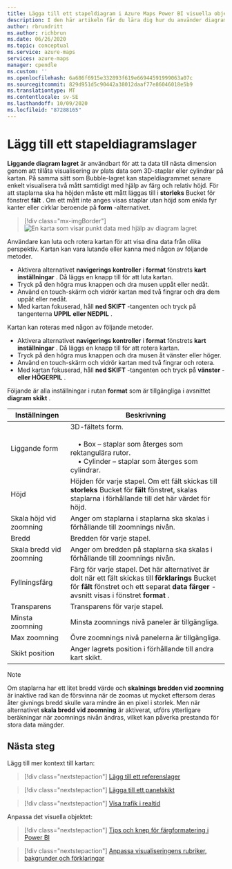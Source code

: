 ```yaml
---
title: Lägga till ett stapeldiagram i Azure Maps Power BI visuella objekt | Microsoft Azure Maps
description: I den här artikeln får du lära dig hur du använder diagram lagret i Microsoft Azure Maps-visualisering för Power BI.
author: rbrundritt
ms.author: richbrun
ms.date: 06/26/2020
ms.topic: conceptual
ms.service: azure-maps
services: azure-maps
manager: cpendle
ms.custom: ''
ms.openlocfilehash: 6a686f6915e332893f619e66944591999063a07c
ms.sourcegitcommit: 829d951d5c90442a38012daaf77e86046018e5b9
ms.translationtype: MT
ms.contentlocale: sv-SE
ms.lasthandoff: 10/09/2020
ms.locfileid: "87288165"
---
```

# <a name="add-a-bar-chart-layer"></a>Lägg till ett stapeldiagramslager

**Liggande diagram lagret** är användbart för att ta data till nästa dimension genom att tillåta visualisering av plats data som 3D-staplar eller cylindrar på kartan. På samma sätt som Bubble-lagret kan stapeldiagrammet senare enkelt visualisera två mått samtidigt med hjälp av färg och relativ höjd. För att staplarna ska ha höjden måste ett mått läggas till i **storleks** Bucket för fönstret **fält** . Om ett mått inte anges visas staplar utan höjd som enkla fyr kanter eller cirklar beroende på **form** -alternativet.

> [!div class="mx-imgBorder"]
> ![En karta som visar punkt data med hjälp av diagram lagret](media/power-bi-visual/bar-chart-layer-styled.png)

Användare kan luta och rotera kartan för att visa dina data från olika perspektiv. Kartan kan vara lutande eller kanna med någon av följande metoder.

-   Aktivera alternativet **navigerings kontroller** i **format** fönstrets **kart inställningar** . Då läggs en knapp till för att luta kartan.
-   Tryck på den högra mus knappen och dra musen uppåt eller nedåt.
-   Använd en touch-skärm och vidrör kartan med två fingrar och dra dem uppåt eller nedåt.
-   Med kartan fokuserad, håll **ned SKIFT** -tangenten och tryck på tangenterna **UPPIL** **eller NEDPIL** .

Kartan kan roteras med någon av följande metoder.

-   Aktivera alternativet **navigerings kontroller** i **format** fönstrets **kart inställningar** . Då läggs en knapp till för att rotera kartan.
-   Tryck på den högra mus knappen och dra musen åt vänster eller höger.
-   Använd en touch-skärm och vidrör kartan med två fingrar och rotera.
-   Med kartan fokuserad, håll **ned SKIFT** -tangenten och tryck på **vänster** - **eller HÖGERPIL** .

Följande är alla inställningar i rutan **format** som är tillgängliga i avsnittet **diagram skikt** .

| Inställningen              | Beskrivning      |
|----------------------|------------------|
| Liggande form            | 3D-fältets form.<br/><br/>&nbsp;&nbsp;&nbsp;&nbsp;• Box – staplar som återges som rektangulära rutor.<br/>&nbsp;&nbsp;&nbsp;&nbsp;• Cylinder – staplar som återges som cylindrar. |
| Höjd               | Höjden för varje stapel. Om ett fält skickas till **storleks** Bucket för **fält** fönstret, skalas staplarna i förhållande till det här värdet för höjd. |
| Skala höjd vid zoomning | Anger om staplarna i staplarna ska skalas i förhållande till zoomnings nivån. |
| Bredd                | Bredden för varje stapel.  |
| Skala bredd vid zoomning  | Anger om bredden på staplarna ska skalas i förhållande till zoomnings nivån.  |
| Fyllningsfärg           | Färg för varje stapel. Det här alternativet är dolt när ett fält skickas till **förklarings** Bucket för **fält** fönstret och ett separat **data färger** -avsnitt visas i fönstret **format** . |
| Transparens         | Transparens för varje stapel. |
| Minsta zoomning             | Minsta zoomnings nivå paneler är tillgängliga. |
| Max zoomning             | Övre zoomnings nivå panelerna är tillgängliga. |
| Skikt position       | Anger lagrets position i förhållande till andra kart skikt. |

> [!NOTE]
> Om staplarna har ett litet bredd värde och **skalnings bredden vid zoomning** är inaktive rad kan de försvinna när de zoomas ut mycket eftersom deras åter givnings bredd skulle vara mindre än en pixel i storlek. Men när alternativet **skala bredd vid zoomning** är aktiverat, utförs ytterligare beräkningar när zoomnings nivån ändras, vilket kan påverka prestanda för stora data mängder.

## <a name="next-steps"></a>Nästa steg

Lägg till mer kontext till kartan:

> [!div class="nextstepaction"]
> [Lägg till ett referenslager](power-bi-visual-add-reference-layer.md)

> [!div class="nextstepaction"]
> [Lägga till ett panelskikt](power-bi-visual-add-tile-layer.md)

> [!div class="nextstepaction"]
> [Visa trafik i realtid](power-bi-visual-show-real-time-traffic.md)

Anpassa det visuella objektet:

> [!div class="nextstepaction"]
> [Tips och knep för färgformatering i Power BI](https://docs.microsoft.com/power-bi/visuals/service-tips-and-tricks-for-color-formatting)

> [!div class="nextstepaction"]
> [Anpassa visualiseringens rubriker, bakgrunder och förklaringar](https://docs.microsoft.com/power-bi/visuals/power-bi-visualization-customize-title-background-and-legend)
